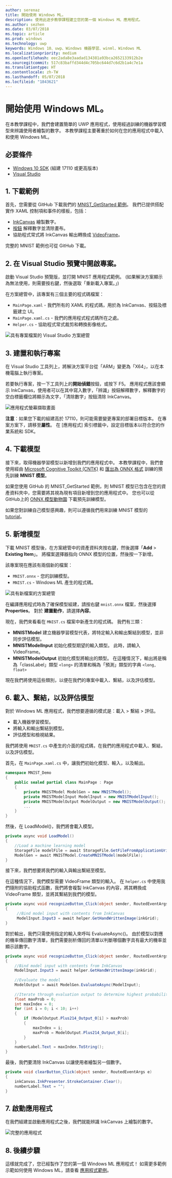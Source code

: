 ```yaml
---
author: serenaz
title: 開始使用 Windows ML。
description: 使用此逐步教學課程建立您的第一個 Windows ML 應用程式。
ms.author: sezhen
ms.date: 03/07/2018
ms.topic: article
ms.prod: windows
ms.technology: uwp
keywords: Windows 10、uwp、Windows 機器學習、winml、Windows ML
ms.localizationpriority: medium
ms.openlocfilehash: eec2ada8e3aadad134381a93bca2652133912b2e
ms.sourcegitcommit: 517c83baffd344d4c705bc644d7c6d2b1a4c7e1a
ms.translationtype: HT
ms.contentlocale: zh-TW
ms.lasthandoff: 05/07/2018
ms.locfileid: "1843621"
---
```

# <a name="get-started-with-windows-ml"></a>開始使用 Windows ML。

在本教學課程中，我們會建置簡單的 UWP 應用程式，使用經過訓練的機器學習模型來辨識使用者繪製的數字。 本教學課程主要著重於如何在您的應用程式中載入和使用 Windows ML。

## <a name="prerequisites"></a>必要條件

- [Windows 10 SDK](https://developer.microsoft.com/windows/downloads/windows-10-sdk) (組建 17110 或更高版本)
- [Visual Studio](https://developer.microsoft.com/windows/downloads)

## <a name="1-download-the-sample"></a>1. 下載範例

首先，您需要從 GitHub 下載我們的 [MNIST_GetStarted 範例](https://github.com/Microsoft/Windows-Machine-Learning)。 我們已提供搭配實作 XAML 控制項和事件的樣板，包括：

- [InkCanvas](https://docs.microsoft.com/uwp/api/windows.ui.xaml.controls.inkcanvas) 繪製數字。
- [按鈕](https://docs.microsoft.com/uwp/api/windows.ui.xaml.controls.button) 解釋數字並清除畫布。
- 協助程式常式將 InkCanvas 輸出轉換成 [VideoFrame](https://docs.microsoft.com/uwp/api/windows.media.videoframe)。

完整的 MNIST 範例也可從 GitHub 下載。

## <a name="2-open-project-in-visual-studio-preview"></a>2. 在 Visual Studio 預覽中開啟專案。

啟動 Visual Studio 預覽版，並打開 MNIST 應用程式範例。 (如果解決方案顯示為無法使用，則需要按右鍵，然後選取「重新載入專案。」)

在方案總管中，該專案有三個主要的程式碼檔案：

- `MainPage.xaml` - 我們所有的 XAML 的程式碼，用於為 InkCanvas、按鈕及標籤建立 UI。
- `MainPage.xaml.cs` - 我們的應用程式程式碼所在之處。
- `Helper.cs` - 協助程式常式裁剪和轉換影像格式。

![具有專案檔案的 Visual Studio 方案總管](images/get-started1.png)

## <a name="3-build-and-run-project"></a>3. 建置和執行專案

在 Visual Studio 工具列上，將解決方案平台從「ARM」變更為「X64」，以在本機電腦上執行專案。

若要執行專案，按一下工具列上的**開始偵錯**按鈕，或按下 F5。 應用程式應該會顯示 InkCanvas，使用者可以在其中寫入數字，「辨識」按鈕解釋數字，解釋數字的空白標籤欄位將顯示為文字，「清除數字」按鈕清除 InkCanvas。

![應用程式螢幕擷取畫面](images/get-started2.png)

**注意**：如果您下載的組建高於 17110，則可能需要變更專案的部署目標版本。 在專案方案下，請移至**屬性**。 在 [應用程式] 索引標籤中，設定目標版本以符合您的作業系統和 SDK。

## <a name="4-download-a-model"></a>4. 下載模型

接下來，取得機器學習模型以新增到我們的應用程式中。 本教學課程中，我們會使用經由 [Microsoft Cognitive Toolkit (CNTK)](https://docs.microsoft.com/cognitive-toolkit/) 和 [匯出為 ONNX 格式](https://github.com/onnx/tutorials/blob/master/tutorials/CntkOnnxExport.ipynb) 訓練的預先訓練 **MNIST 模型**。

如果您使用 GitHub 的 MNIST_GetStarted 範例，則 MNIST 模型已包含在您的資產資料夾中，您需要將其視為現有項目新增到您的應用程式中。 您也可以從 GitHub上的 [ONNX 模型動物園](https://github.com/onnx/models) 下載預先訓練模型。

如果您對訓練自己模型感興趣，則可以遵循我們用來訓練 MNIST 模型的 [tutorial](train-ai-model.md)。

## <a name="5-add-the-model"></a>5. 新增模型

下載 MNIST 模型後，在方案總管中的資產資料夾按右鍵，然後選擇「**Add** > **Existing Item**」。 將檔案選擇器指向 ONNX 模型的位置，然後按一下新增。

該專案現在應該有兩個新的檔案：

- `MNIST.onnx` - 您的訓練模型。
- `MNIST.cs` - Windows ML 產生的程式碼。

![具有新檔案的方案總管](images/get-started3.png)

在編譯應用程式時為了確保模型組建，請按右鍵 `mnist.onnx` 檔案，然後選擇 **Properties**。 對於 **建置動作**，請選擇**內容**。

現在，我們來看看在 `MNIST.cs` 檔案中新產生的程式碼。 我們有三類：

- **MNISTModel** 建立機器學習模型代表，將特定輸入和輸出繫結到模型，並非同步評估模型。 
- **MNISTModelInput** 初始化模型期望的輸入類型。 此時，請輸入 VideoFrame。
- **MNISTModelOutput** 初始化模型將輸出的類型。 在這種情況下，輸出將是稱為「classLabel」類型 `<long>` 的清單和稱為「預測」類型的字典 `<long, float>`

現在我們將使用這些類別，以便在我們的專案中載入、繫結，以及評估模型。

## <a name="6-load-bind-and-evaluate-the-model"></a>6. 載入、繫結，以及評估模型

對於 Windows ML 應用程式，我們想要遵循的模式是：載入 > 繫結 > 評估。

- 載入機器學習模型。
- 將輸入和輸出繫結到模型。
- 評估模型和檢視結果。

我們將使用 `MNIST.cs` 中產生的介面的程式碼，在我們的應用程式中載入、繫結，以及評估模型。

首先，在 `MainPage.xaml.cs` 中，讓我們初始化模型、輸入，以及輸出。

```csharp
namespace MNIST_Demo
{
    public sealed partial class MainPage : Page
    {
        private MNISTModel ModelGen = new MNISTModel();
        private MNISTModelInput ModelInput = new MNISTModelInput();
        private MNISTModelOutput ModelOutput = new MNISTModelOutput();
        ...
    }
}
```

然後，在 LoadModel()，我們將會載入模型。

```csharp
private async void LoadModel()
{
    //Load a machine learning model
    StorageFile modelFile = await StorageFile.GetFileFromApplicationUriAsync(new Uri($"ms-appx:///Assets/MNIST.onnx"));
    ModelGen = await MNISTModel.CreateMNISTModel(modelFile);
}
```

接下來，我們想要將我們的輸入與輸出繫結至模型。 

在這種情況下，我們模型需要 VideoFrame 類型的輸入。 在 `helper.cs` 中使用我們隨附的協助程式函數，我們將會複製 InkCanvas 的內容，將其轉換成 VideoFrame 類型，並將其繫結到我們的模型。

```csharp
private async void recognizeButton_Click(object sender, RoutedEventArgs e)
{
     //Bind model input with contents from InkCanvas
     ModelInput.Input3 = await helper.GetHandWrittenImage(inkGrid);
}
```

對於輸出，我們只需使用指定的輸入來呼叫 EvaluateAsync()。 由於模型以對應的機率傳回數字清單，我們需要剖析傳回的清單以判斷哪個數字具有最大的機率並顯示該數字。

```csharp
private async void recognizeButton_Click(object sender, RoutedEventArgs e)
{
    //Bind model input with contents from InkCanvas
    ModelInput.Input3 = await helper.GetHandWrittenImage(inkGrid);
    
    //Evaluate the model
    ModelOutput = await ModelGen.EvaluateAsync(ModelInput);
            
    //Iterate through evaluation output to determine highest probability digit
    float maxProb = 0;
    int maxIndex = 0;
    for (int i = 0; i < 10; i++)
    {
        if (ModelOutput.Plus214_Output_0[i] > maxProb)
        {
            maxIndex = i;
            maxProb = ModelOutput.Plus214_Output_0[i];
        }
    }
    numberLabel.Text = maxIndex.ToString();
}
```

最後，我們要清除 InkCanvas 以讓使用者繪製另一個數字。

```csharp
private void clearButton_Click(object sender, RoutedEventArgs e)
{
    inkCanvas.InkPresenter.StrokeContainer.Clear();
    numberLabel.Text = "";
}
```

## <a name="7-launch-the-app"></a>7. 啟動應用程式

在我們組建並啟動應用程式之後，我們就能辨識 InkCanvas 上繪製的數字。

![完整的應用程式](images/get-started4.png)

## <a name="8-next-steps"></a>8. 後續步驟

這樣就完成了，您已經製作了您的第一個 Windows ML 應用程式！ 如需更多範例示範如何使用 Windows ML，請查看 [應用程式範例](samples.md)。